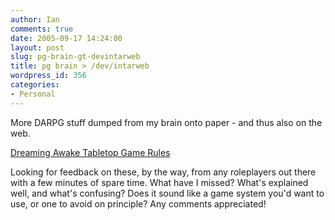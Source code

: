 ```yaml
---
author: Ian
comments: true
date: 2005-09-17 14:24:00
layout: post
slug: pg-brain-gt-devintarweb
title: pg brain > /dev/intarweb
wordpress_id: 356
categories:
- Personal
---
```


More DARPG stuff dumped from my brain onto paper - and thus also on the web.  

<a href="http://ianrenton.com/rpgs/dreaming-awake-tabletop-game-rules">Dreaming Awake Tabletop Game Rules</a>  

Looking for feedback on these, by the way, from any roleplayers out there with a few minutes of spare time.  What have I missed?  What's explained well, and what's confusing?  Does it sound like a game system you'd want to use, or one to avoid on principle?  Any comments appreciated!
